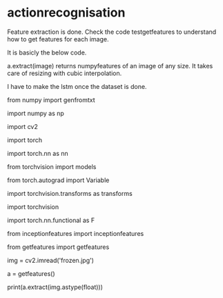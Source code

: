 # actionrecognisation
Feature extraction is done. Check the code testgetfeatures to understand how to get features for each image.

It is basicly the below code.

a.extract(image) returns numpyfeatures of an image of any size. It takes care of resizing with cubic interpolation. 

I have to make the lstm once the dataset is done.

from numpy import genfromtxt

import numpy as np

import cv2

import torch

import torch.nn as nn

from torchvision import models

from torch.autograd import Variable

import torchvision.transforms as transforms

import torchvision

import torch.nn.functional as F

from inceptionfeatures import inceptionfeatures

from getfeatures import getfeatures


img = cv2.imread('frozen.jpg')

a = getfeatures()

print(a.extract(img.astype(float)))

